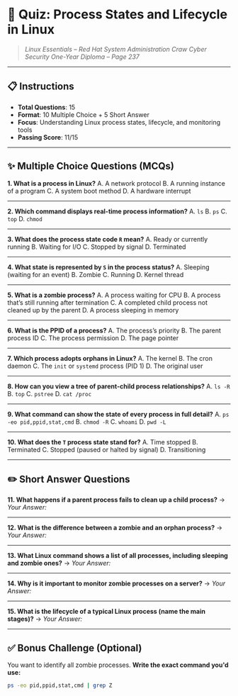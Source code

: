 # 🧠 **Quiz: Process States and Lifecycle in Linux**

> *Linux Essentials – Red Hat System Administration*
> *Craw Cyber Security One-Year Diploma – Page 237*

---

## 📋 Instructions

* **Total Questions**: 15
* **Format**: 10 Multiple Choice + 5 Short Answer
* **Focus**: Understanding Linux process states, lifecycle, and monitoring tools
* **Passing Score**: 11/15

---

## ✨ Multiple Choice Questions (MCQs)

**1. What is a process in Linux?**
A. A network protocol
B. A running instance of a program
C. A system boot method
D. A hardware interrupt

---

**2. Which command displays real-time process information?**
A. `ls`
B. `ps`
C. `top`
D. `chmod`

---

**3. What does the process state code `R` mean?**
A. Ready or currently running
B. Waiting for I/O
C. Stopped by signal
D. Terminated

---

**4. What state is represented by `S` in the process status?**
A. Sleeping (waiting for an event)
B. Zombie
C. Running
D. Kernel thread

---

**5. What is a zombie process?**
A. A process waiting for CPU
B. A process that’s still running after termination
C. A completed child process not cleaned up by the parent
D. A process sleeping in memory

---

**6. What is the PPID of a process?**
A. The process’s priority
B. The parent process ID
C. The process permission
D. The page pointer

---

**7. Which process adopts orphans in Linux?**
A. The kernel
B. The cron daemon
C. The `init` or `systemd` process (PID 1)
D. The original user

---

**8. How can you view a tree of parent-child process relationships?**
A. `ls -R`
B. `top`
C. `pstree`
D. `cat /proc`

---

**9. What command can show the state of every process in full detail?**
A. `ps -eo pid,ppid,stat,cmd`
B. `chmod -R`
C. `whoami`
D. `pwd -L`

---

**10. What does the `T` process state stand for?**
A. Time stopped
B. Terminated
C. Stopped (paused or halted by signal)
D. Transitioning

---

## ✏️ Short Answer Questions

**11. What happens if a parent process fails to clean up a child process?**
→ *Your Answer:*

---

**12. What is the difference between a zombie and an orphan process?**
→ *Your Answer:*

---

**13. What Linux command shows a list of all processes, including sleeping and zombie ones?**
→ *Your Answer:*

---

**14. Why is it important to monitor zombie processes on a server?**
→ *Your Answer:*

---

**15. What is the lifecycle of a typical Linux process (name the main stages)?**
→ *Your Answer:*

---

## ✅ Bonus Challenge (Optional)

You want to identify all zombie processes.
**Write the exact command you'd use:**

```bash
ps -eo pid,ppid,stat,cmd | grep Z
```
